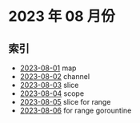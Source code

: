 # 2023 年 08 月份

## 索引

- [2023-08-01](./01/README.md) map
- [2023-08-02](./02/README.md) channel
- [2023-08-03](./03/README.md) slice
- [2023-08-04](./04/README.md) scope
- [2023-08-05](./05/README.md) slice for range
- [2023-08-06](./06/README.md) for range gorountine
